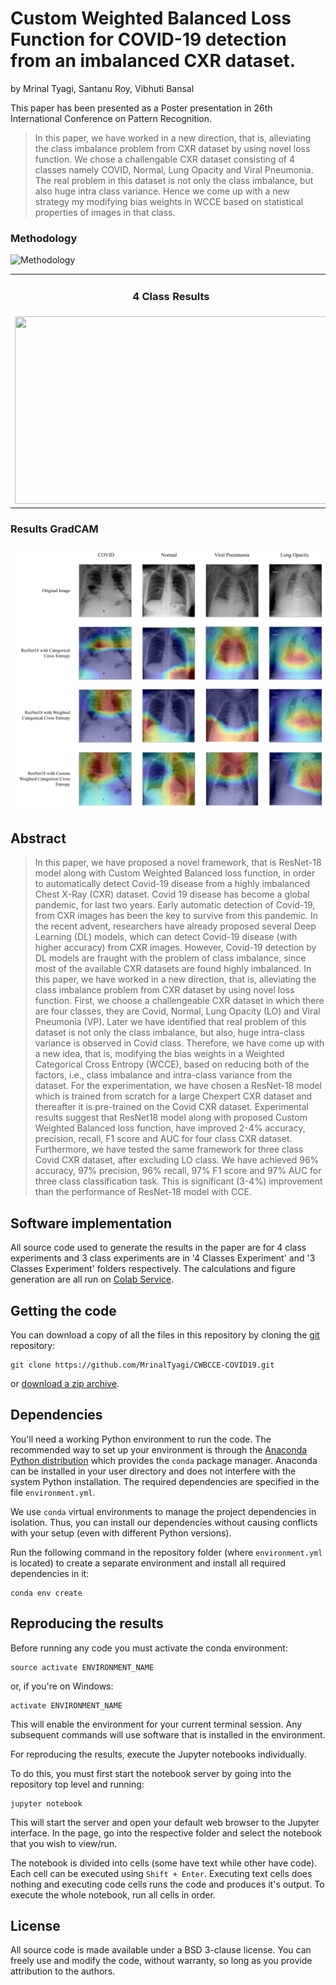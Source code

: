 # Custom Weighted Balanced Loss Function for COVID-19 detection from an imbalanced CXR dataset.

by
Mrinal Tyagi,
Santanu Roy,
Vibhuti Bansal


This paper has been presented as a Poster presentation in 26th International Conference on Pattern Recognition. 

> In this paper, we have worked in a new direction, that is, alleviating the class imbalance problem from CXR dataset by using novel loss function. 
> We chose a challengable CXR dataset consisting of 4 classes namely COVID, Normal, Lung Opacity and Viral Pneumonia. 
> The real problem in this dataset is not only the class imbalance, but also huge intra class variance. Hence we come up with a new strategy my modifying bias weights in WCCE based on statistical properties of images in that class. 

### Methodology
![Methodology](https://user-images.githubusercontent.com/21031150/194772944-a0816d47-ff16-4f9f-92be-68a861fd1f5a.PNG)

<table border="0">
 <tr>
    <td align="center"><h3>4 Class Results</h3></td>
    <td align="center"><h3>3 Class Results</h3></td>
 </tr>
 <tr>
    <td><img src="https://user-images.githubusercontent.com/21031150/194773039-0c9bb1ae-7013-4cc2-838c-a48c8f5e2be8.PNG" width="500" height="300"></td>
    <td><img src="https://user-images.githubusercontent.com/21031150/194773047-396cbac5-fd6a-4caf-a230-8d5a5761bf7d.PNG" width="500" height="300"></td>
 </tr>
</table>

### Results GradCAM
![Paper GradCAM Representation](https://github.com/MrinalTyagi/CWBCCE-COVID19/blob/main/4%20class%20gradcam.png)

## Abstract

> In this paper, we have proposed a novel framework, that is ResNet-18 model along with Custom Weighted Balanced loss function, in order to automatically detect Covid-19 disease from a highly imbalanced Chest X-Ray (CXR) dataset. Covid 19 disease has become a global pandemic, for last two years. Early automatic detection of Covid-19, from CXR images has been the key to survive from this pandemic. In the recent advent, researchers have already proposed several Deep Learning (DL) models, which can detect Covid-19 disease (with higher accuracy) from CXR images. However, Covid-19 detection by DL models are fraught with the problem of class imbalance, since most of the available CXR datasets are found highly imbalanced. In this paper, we have worked in a new direction, that is, alleviating the class imbalance problem from CXR dataset by using novel loss function. First, we choose a challengeable CXR dataset in which there are four classes, they are Covid, Normal, Lung Opacity (LO) and Viral Pneumonia (VP). Later we have identified that real problem of this dataset is not only the class imbalance, but also, huge intra-class variance is observed in Covid class. Therefore, we have come up with a new idea, that is, modifying the bias weights in a Weighted Categorical Cross Entropy (WCCE), based on reducing both of the factors, i.e., class imbalance and intra-class variance from the dataset. For the experimentation, we have chosen a ResNet-18 model which is trained from scratch for a large Chexpert CXR dataset and thereafter it is pre-trained on the Covid CXR dataset. Experimental results suggest that ResNet18 model along with proposed Custom Weighted Balanced loss function, have improved 2-4% accuracy, precision, recall, F1 score and AUC for four class CXR dataset. Furthermore, we have tested the same framework for three class Covid CXR dataset, after excluding LO class. We have achieved 96% accuracy, 97% precision, 96% recall, 97% F1 score and 97% AUC for three class classification task. This is significant (3-4%) improvement than the performance of ResNet-18 model with CCE.


## Software implementation

All source code used to generate the results in the paper are for 4 class experiments and 3 class experiments are in '4 Classes Experiment' and '3 Classes Experiment' folders respectively.
The calculations and figure generation are all run on
[Colab Service](https://colab.research.google.com/notebooks/intro.ipynb).


## Getting the code

You can download a copy of all the files in this repository by cloning the
[git](https://github.com/MrinalTyagi/CWBCCE-COVID19) repository:

    git clone https://github.com/MrinalTyagi/CWBCCE-COVID19.git

or [download a zip archive](https://github.com/MrinalTyagi/CWBCCE-COVID19/archive/refs/heads/main.zip).


## Dependencies

You'll need a working Python environment to run the code.
The recommended way to set up your environment is through the
[Anaconda Python distribution](https://www.anaconda.com/download/) which
provides the `conda` package manager.
Anaconda can be installed in your user directory and does not interfere with
the system Python installation.
The required dependencies are specified in the file `environment.yml`.

We use `conda` virtual environments to manage the project dependencies in
isolation.
Thus, you can install our dependencies without causing conflicts with your
setup (even with different Python versions).

Run the following command in the repository folder (where `environment.yml`
is located) to create a separate environment and install all required
dependencies in it:

    conda env create


## Reproducing the results

Before running any code you must activate the conda environment:

    source activate ENVIRONMENT_NAME

or, if you're on Windows:

    activate ENVIRONMENT_NAME

This will enable the environment for your current terminal session.
Any subsequent commands will use software that is installed in the environment.

For reproducing the results, execute the Jupyter notebooks individually.

To do this, you must first start the notebook server by going into the
repository top level and running:

    jupyter notebook

This will start the server and open your default web browser to the Jupyter
interface. In the page, go into the respective folder and select the
notebook that you wish to view/run.

The notebook is divided into cells (some have text while other have code).
Each cell can be executed using `Shift + Enter`.
Executing text cells does nothing and executing code cells runs the code
and produces it's output.
To execute the whole notebook, run all cells in order.


## License

All source code is made available under a BSD 3-clause license. You can freely
use and modify the code, without warranty, so long as you provide attribution
to the authors.
